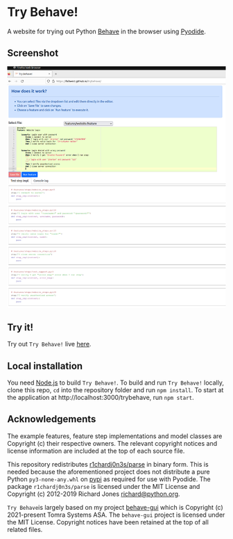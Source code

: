 # Try Behave!

A website for trying out Python [Behave](https://behave.readthedocs.io/en/stable/) in the browser using [Pyodide](https://pyodide.org).

## Screenshot

![Behave-Gui screenshot](screenshot.png)

## Try it!

Try out `Try Behave!` live [here](https://fallwest.github.io/trybehave/).

## Local installation

You need [Node.js](https://nodejs.org) to build `Try Behave!`. To build and run `Try Behave!` locally, clone this repo, `cd` into the repository folder and run `npm install`. To start at the application at http://localhost:3000/trybehave, run `npm start`.

## Acknowledgements

The example features, feature step implementations and model classes are Copyright (c) their respective owners. The relevant copyright notices and license information are included at the top of each source file.

This repository redistributes [r1chardj0n3s/parse](https://github.com/r1chardj0n3s/parse) in binary form. This is needed because the aforementioned project does not distribute a pure Python `py3-none-any.whl` on [pypi](https://pypi.org/) as required for use with Pyodide. The package `r1chardj0n3s/parse` is licensed under the MIT License and Copyright (c) 2012-2019 Richard Jones <richard@python.org>.

`Try Behave`is largely based on my project [behave-gui](https://github.com/behave-contrib/behave-gui) which is Copyright (c) 2021-present Tomra Systems ASA. The `behave-gui` project is licensed under the MIT License. Copyright notices have been retained at the top of all related files.
